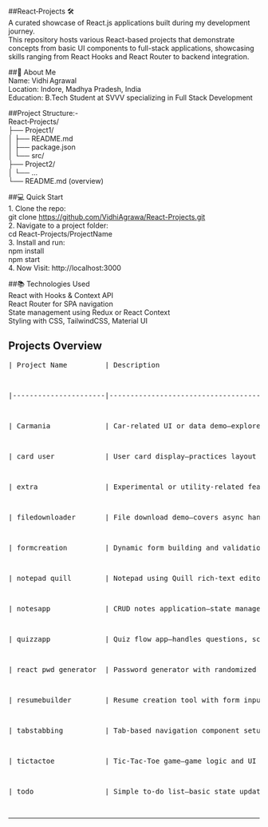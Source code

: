 ##React‑Projects 🛠️<br>
    A curated showcase of React.js applications built during my development journey.<br>
    This repository hosts various React-based projects that demonstrate concepts from basic UI components to full-stack applications, showcasing skills ranging from React Hooks and React Router to backend integration.<br>

##🚀 About Me<br>
    Name: Vidhi Agrawal<br>
    Location: Indore, Madhya Pradesh, India<br>
    Education: B.Tech Student at SVVV specializing in Full Stack Development <br>

##Project Structure:-<br>
    React‑Projects/<br>
    ├── Project1/<br>
    │   ├── README.md<br>
    │   ├── package.json<br>
    │   └── src/<br>
    ├── Project2/<br>
    │   └── ...<br>
    └── README.md  (overview)<br>
    
##💻 Quick Start<br>
    1. Clone the repo:<br>
      git clone https://github.com/VidhiAgrawa/React-Projects.git<br>
    2. Navigate to a project folder:<br>
      cd React-Projects/ProjectName<br>
    3. Install and run:<br>
      npm install<br>
      npm start<br>
    4. Now Visit: http://localhost:3000<br>


##📚 Technologies Used<br>
    React with Hooks & Context API<br>
    React Router for SPA navigation<br>
    State management using Redux or React Context<br>
    Styling with CSS, TailwindCSS, Material UI<br>
    

## Projects Overview  <br>

<pre>| Project Name         | Description                                                                 |</pre><br>
<pre>|----------------------|-----------------------------------------------------------------------------|</pre><br>
<pre>| Carmania             | Car-related UI or data demo—explores dynamic React rendering.               |</pre><br>
<pre>| card_user            | User card display—practices layout and component rendering.                 |</pre><br>
<pre>| extra                | Experimental or utility-related features (unspecified).                     |</pre><br>
<pre>| filedownloader       | File download demo—covers async handling and user-triggered downloads.      |</pre><br>
<pre>| formcreation         | Dynamic form building and validation exercise.                              |</pre><br>
<pre>| notepad_quill        | Notepad using Quill rich-text editor—great for content editing skills.      |</pre><br>
<pre>| notesapp             | CRUD notes application—state management practice.                           |</pre><br>
<pre>| quizzapp             | Quiz flow app—handles questions, scoring, and navigation.                   |</pre><br>
<pre>| react_pwd_generator  | Password generator with randomized output.                                  |</pre><br>
<pre>| resumebuilder        | Resume creation tool with form input and preview.                           |</pre><br>
<pre>| tabstabbing          | Tab-based navigation component setup.                                       |</pre><br>
<pre>| tictactoe            | Tic-Tac-Toe game—game logic and UI state practice.                          |</pre><br>
<pre>| todo                 | Simple to-do list—basic state updates and user interaction.                 |</pre><br>

---
